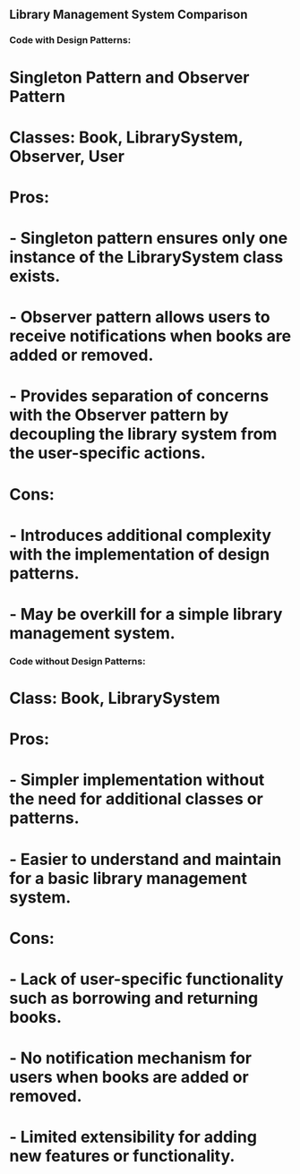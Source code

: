 ## Library Management System Comparison

### Code with Design Patterns:

# Singleton Pattern and Observer Pattern

# Classes: Book, LibrarySystem, Observer, User

# Pros:

# - Singleton pattern ensures only one instance of the LibrarySystem class exists.

# - Observer pattern allows users to receive notifications when books are added or removed.

# - Provides separation of concerns with the Observer pattern by decoupling the library system from the user-specific actions.

# Cons:

# - Introduces additional complexity with the implementation of design patterns.

# - May be overkill for a simple library management system.

### Code without Design Patterns:

# Class: Book, LibrarySystem

# Pros:

# - Simpler implementation without the need for additional classes or patterns.

# - Easier to understand and maintain for a basic library management system.

# Cons:

# - Lack of user-specific functionality such as borrowing and returning books.

# - No notification mechanism for users when books are added or removed.

# - Limited extensibility for adding new features or functionality.
